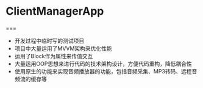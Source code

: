 # ClientManagerApp
===
- 开发过程中临时写的测试项目
- 项目中大量运用了MVVM架构来优化性能
- 运用了Block作为属性来传值交互
- 大量运用OOP思想来进行代码的技术架构设计，方便代码重构，降低耦合性
- 使用原生的功能来实现音频播放器的功能，包括音频采集、MP3转码、远程音频流的缓存等
